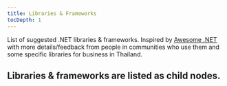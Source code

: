 ```yaml
---
title: Libraries & Frameworks
tocDepth: 1
---
```


List of suggested .NET libraries & frameworks. Inspired by [Awesome .NET](https://github.com/quozd/awesome-dotnet)
with more details/feedback from people in communities who use them and some specific libraries for business in Thailand.

## Libraries & frameworks are listed as child nodes.
